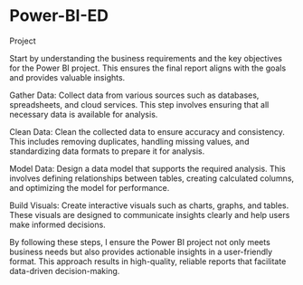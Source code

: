 # Power-BI-ED
Project


Start by understanding the business requirements and the key objectives for the Power BI project. This ensures the final report aligns with the goals and provides valuable insights.

Gather Data: Collect data from various sources such as databases, spreadsheets, and cloud services. This step involves ensuring that all necessary data is available for analysis.

Clean Data: Clean the collected data to ensure accuracy and consistency. This includes removing duplicates, handling missing values, and standardizing data formats to prepare it for analysis.

Model Data: Design a data model that supports the required analysis. This involves defining relationships between tables, creating calculated columns, and optimizing the model for performance.

Build Visuals: Create interactive visuals such as charts, graphs, and tables. These visuals are designed to communicate insights clearly and help users make informed decisions.

By following these steps, I ensure the Power BI project not only meets business needs but also provides actionable insights in a user-friendly format. This approach results in high-quality, reliable reports that facilitate data-driven decision-making.
